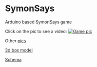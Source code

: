 # SymonSays
Arduino based SymonSays game

Click on the pic to see a video:
[![Game pic](https://lh3.googleusercontent.com/bO_g76X_CwkaCCh9YzevK23K4Fv_QA8SgY0Czzv8BAqZieiHs4SqEuxlwwAlUy4H3XxlwEPWz0T0qbMts62z8_PuT98o2MOMzde2WwKIjiBKatfN3RdvGCnCIEvFONRVLaJ8KIij3LFo8XfZmQJ3VHFuEjTJfrvkkqhQspA-86yLWTGNi4jmOm1fH1KGhUP2-_pdWed8cf0fhlAojgUcyQNEuOGsBHJy8ST4vmll4-koXcIjn91PMJQXaNXopGRCwJv3q15gInmiLrX3CkmNK_K7kKEtgAq7orNClpsk0pd7WdwlbU1lssdT67aiUwRJ0QR7Pa0mavXh-ZGAOP0Qvyz4r3OSmIivtDddSQgPFAeEqlszSqzVf_HaeJ4NFQB4cI4K-iekpXNPFH3BHfhROxWj_5yuPYvXdLDGnseEcEdGwfXX_y5VXUf6n65Oj20xMuDz0maziWbnKDjQdZFMUXpMvVnWgw5cBq7l5TCNOtVHozHFebde4-gOGi_jU1s_YxzqS4EYCsviJJEPlvT8y0SggbMX2pJAl-x3u5-lXn4fGnjakHvv7wX-6SfwmfDb-ErvrCApZZwav83hqqtBfzq6ok3APydo=w816-h610-no)](https://drive.google.com/file/d/1pblLGA_00ucVHehhXIp12wsyyvbtFqplew/preview)


Other [pics](https://goo.gl/photos/iYqUHN8QKYBmx9mD7)

[3d box model](https://www.tinkercad.com/things/9cYP6NZHMjv-symon-says-game)

[Schema](https://circuits.io/circuits/2417301-simon-says-game)
